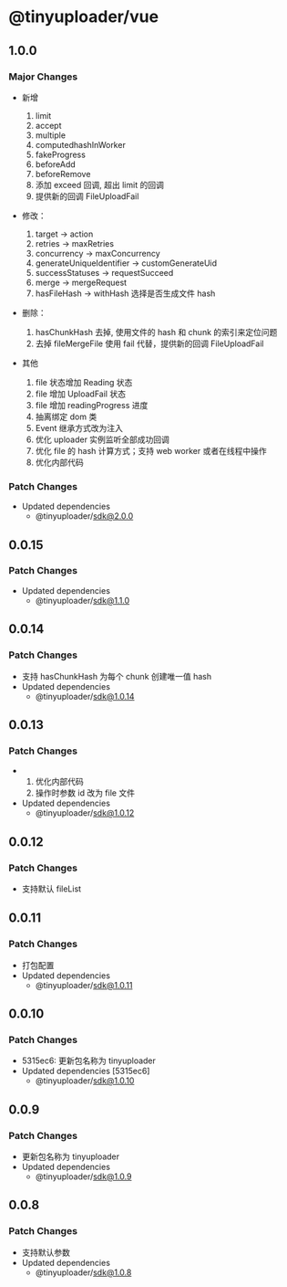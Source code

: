 # @tinyuploader/vue

## 1.0.0

### Major Changes

- 新增

  1. limit
  2. accept
  3. multiple
  4. computedhashInWorker
  5. fakeProgress
  6. beforeAdd
  7. beforeRemove
  8. 添加 exceed 回调, 超出 limit 的回调
  9. 提供新的回调 FileUploadFail

- 修改：

  1. target -> action
  2. retries -> maxRetries
  3. concurrency -> maxConcurrency
  4. generateUniqueIdentifier -> customGenerateUid
  5. successStatuses -> requestSucceed
  6. merge -> mergeRequest
  7. hasFileHash -> withHash 选择是否生成文件 hash

- 删除：

  1. hasChunkHash 去掉, 使用文件的 hash 和 chunk 的索引来定位问题
  2. 去掉 fileMergeFile 使用 fail 代替，提供新的回调 FileUploadFail

- 其他

  1. file 状态增加 Reading 状态
  2. file 增加 UploadFail 状态
  3. file 增加 readingProgress 进度
  4. 抽离绑定 dom 类
  5. Event 继承方式改为注入
  6. 优化 uploader 实例监听全部成功回调
  7. 优化 file 的 hash 计算方式；支持 web worker 或者在线程中操作
  8. 优化内部代码

### Patch Changes

- Updated dependencies
  - @tinyuploader/sdk@2.0.0

## 0.0.15

### Patch Changes

- Updated dependencies
  - @tinyuploader/sdk@1.1.0

## 0.0.14

### Patch Changes

- 支持 hasChunkHash 为每个 chunk 创建唯一值 hash
- Updated dependencies
  - @tinyuploader/sdk@1.0.14

## 0.0.13

### Patch Changes

- 1. 优化内部代码
  2. 操作时参数 id 改为 file 文件
- Updated dependencies
  - @tinyuploader/sdk@1.0.12

## 0.0.12

### Patch Changes

- 支持默认 fileList

## 0.0.11

### Patch Changes

- 打包配置
- Updated dependencies
  - @tinyuploader/sdk@1.0.11

## 0.0.10

### Patch Changes

- 5315ec6: 更新包名称为 tinyuploader
- Updated dependencies [5315ec6]
  - @tinyuploader/sdk@1.0.10

## 0.0.9

### Patch Changes

- 更新包名称为 tinyuploader
- Updated dependencies
  - @tinyuploader/sdk@1.0.9

## 0.0.8

### Patch Changes

- 支持默认参数
- Updated dependencies
  - @tinyuploader/sdk@1.0.8
